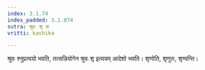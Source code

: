 ```yaml
---
index: 3.1.74
index_padded: 3.1.074
sutra: श्रुवः शृ च
vritti: kashika

---
```

श्रुवः श्नुप्रत्ययो भवति, तत्सन्नियोगेन श्रुवः शृ इत्ययम् आदेशो भवति। शृणोति, शृणुतः, शृण्वन्ति।